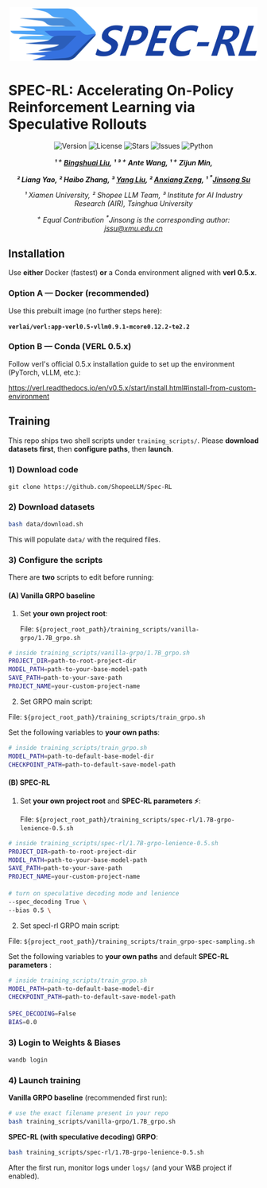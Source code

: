 <div align="center">
  <img src="./assets/page.jpg" alt="Logo" width="500">
</div>

# SPEC-RL: Accelerating On-Policy Reinforcement Learning via Speculative Rollouts


<div align="center">
<img src="https://img.shields.io/badge/Version-1.0.0-blue.svg" alt="Version"> 
<img src="https://img.shields.io/badge/License-CC%20BY%204.0-green.svg" alt="License">
<img src="https://img.shields.io/github/stars/ShopeeLLM/Spec-RL?color=yellow" alt="Stars">
<img src="https://img.shields.io/github/issues/ShopeeLLM/Spec-RL?color=red" alt="Issues">
<img src="https://img.shields.io/badge/python-3.8-purple.svg" alt="Python">



**_¹ <sup>+</sup> [Bingshuai Liu](https://bingshuailiu.github.io), ¹ ³ <sup>+</sup> Ante Wang, ¹ <sup>+</sup> Zijun Min,_**

**_² Liang Yao, ² Haibo Zhang, ³ [Yang Liu](https://nlp.csai.tsinghua.edu.cn/~ly/), ² [Anxiang Zeng](https://sites.google.com/view/anxiang-zeng/home), ¹ <sup>*</sup>[Jinsong Su](https://cdmc.xmu.edu.cn/info/1010/1054.htm)_**


_¹ Xiamen University, ² Shopee LLM Team, ³ Institute for AI Industry Research (AIR), Tsinghua University_

_<sup>+</sup> Equal Contribution_
_<sup>*</sup>Jinsong is the corresponding author: [jssu@xmu.edu.cn](mailto:jssu@xmu.edu.cn)_
</div>



## Installation

Use **either** Docker (fastest) **or** a Conda environment aligned with **verl 0.5.x**.

### Option A — Docker (recommended)

Use this prebuilt image (no further steps here):

**`verlai/verl:app-verl0.5-vllm0.9.1-mcore0.12.2-te2.2`**

### Option B — Conda (VERL 0.5.x)

Follow verl's official 0.5.x installation guide to set up the environment (PyTorch, vLLM, etc.):

https://verl.readthedocs.io/en/v0.5.x/start/install.html#install-from-custom-environment


## Training
This repo ships two shell scripts under `training_scripts/`. Please **download datasets first**, then **configure paths**, then **launch**.

### 1) Download code

````
git clone https://github.com/ShopeeLLM/Spec-RL
````

### 2) Download datasets

```bash
bash data/download.sh
````

This will populate `data/` with the required files.

### 3) Configure the scripts

There are **two** scripts to edit before running:

#### (A) Vanilla GRPO baseline

1. Set **your own project root**:

   File: `${project_root_path}/training_scripts/vanilla-grpo/1.7B_grpo.sh`

```bash
# inside training_scripts/vanilla-grpo/1.7B_grpo.sh
PROJECT_DIR=path-to-root-project-dir
MODEL_PATH=path-to-your-base-model-path
SAVE_PATH=path-to-your-save-path
PROJECT_NAME=your-custom-project-name
```

2. Set GRPO main script:

File: `${project_root_path}/training_scripts/train_grpo.sh`

Set the following variables to **your own paths**:

```bash
# inside training_scripts/train_grpo.sh
MODEL_PATH=path-to-default-base-model-dir
CHECKPOINT_PATH=path-to-default-save-model-path
```

#### (B) SPEC-RL

1. Set **your own project root** and **SPEC-RL parameters ⚡**:

   File: `${project_root_path}/training_scripts/spec-rl/1.7B-grpo-lenience-0.5.sh`

```bash
# inside training_scripts/spec-rl/1.7B-grpo-lenience-0.5.sh
PROJECT_DIR=path-to-root-project-dir
MODEL_PATH=path-to-your-base-model-path
SAVE_PATH=path-to-your-save-path
PROJECT_NAME=your-custom-project-name

# turn on speculative decoding mode and lenience
--spec_decoding True \
--bias 0.5 \
```

2. Set specl-rl GRPO main script:

File: `${project_root_path}/training_scripts/train_grpo-spec-sampling.sh`

Set the following variables to **your own paths** and default **SPEC-RL parameters** :

```bash
# inside training_scripts/train_grpo.sh
MODEL_PATH=path-to-default-base-model-dir
CHECKPOINT_PATH=path-to-default-save-model-path

SPEC_DECODING=False
BIAS=0.0
```

### 3) Login to Weights & Biases

```bash
wandb login
```

### 4) Launch training

**Vanilla GRPO baseline** (recommended first run):

```bash
# use the exact filename present in your repo
bash training_scripts/vanilla-grpo/1.7B_grpo.sh
```

**SPEC-RL (with speculative decoding) GRPO**:

```bash
bash training_scripts/spec-rl/1.7B-grpo-lenience-0.5.sh
```

After the first run, monitor logs under `logs/` (and your W\&B project if enabled).

